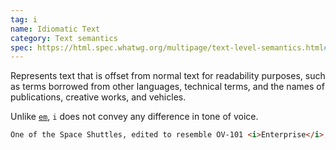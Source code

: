 ```yaml
---
tag: i
name: Idiomatic Text
category: Text semantics
spec: https://html.spec.whatwg.org/multipage/text-level-semantics.html#the-i-element
---
```


Represents text that is offset from normal text for readability purposes, such as terms borrowed from other languages, technical terms, and the names of publications, creative works, and vehicles.

Unlike [`em`](#em), `i` does not convey any difference in tone of voice.

<!-- prettier-ignore-start -->
```html
One of the Space Shuttles, edited to resemble OV-101 <i>Enterprise</i>, appears in the opening sequence of <i>Star Trek: Enterprise</i>.
```
<!-- prettier-ignore-end -->
